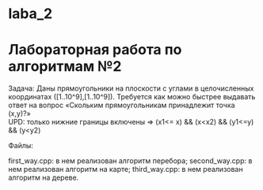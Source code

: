 # laba_2
# Лабораторная работа по алгоритмам №2

Задача: 
Даны прямоугольники на плоскости с углами в целочисленных координатах ([1..10^9],[1..10^9]). Требуется как можно быстрее выдавать ответ на вопрос «Скольким прямоугольникам принадлежит точка (x,y)?»  
UPD: только нижние границы включены => (x1<= x) && (x<x2) && (y1<=y) && (y<y2)

Файлы:

first_way.cpp: в нем реализован алгоритм перебора;
second_way.cpp: в нем реализован алгоритм на карте;
third_way.cpp: в нем реализован алгоритм на дереве.
